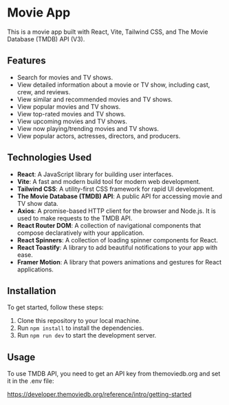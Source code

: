 # Movie App

This is a movie app built with React, Vite, Tailwind CSS, and The Movie Database (TMDB) API (V3).

## Features

- Search for movies and TV shows.
- View detailed information about a movie or TV show, including cast, crew, and reviews.
- View similar and recommended movies and TV shows.
- View popular movies and TV shows.
- View top-rated movies and TV shows.
- View upcoming movies and TV shows.
- View now playing/trending movies and TV shows.
- View popular actors, actresses, directors, and producers.


## Technologies Used

- **React**: A JavaScript library for building user interfaces.
- **Vite**: A fast and modern build tool for modern web development.
- **Tailwind CSS**: A utility-first CSS framework for rapid UI development.
- **The Movie Database (TMDB) API**: A public API for accessing movie and TV show data.
- **Axios**: A promise-based HTTP client for the browser and Node.js. It is used to make requests to the TMDB API.
- **React Router DOM**: A collection of navigational components that compose declaratively with your application.
- **React Spinners**: A collection of loading spinner components for React.
- **React Toastify**: A library to add beautiful notifications to your app with ease.
- **Framer Motion**: A library that powers animations and gestures for React applications.


## Installation

To get started, follow these steps:

1. Clone this repository to your local machine.
2. Run `npm install` to install the dependencies.
3. Run `npm run dev` to start the development server.


## Usage

To use TMDB API, you need to get an API key from themoviedb.org and set it in the .env file:

https://developer.themoviedb.org/reference/intro/getting-started
